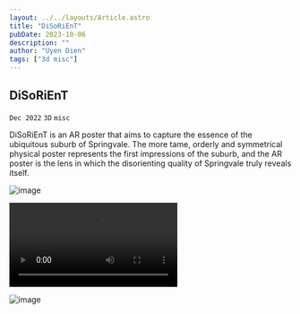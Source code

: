 ```yaml
---
layout: ../../layouts/Article.astro
title: "DiSoRiEnT"
pubDate: 2023-10-06
description: ""
author: "Uyen Dien"
tags: ["3d misc"]
---
```


## DiSoRiEnT

`Dec 2022`
`3D`
`misc`

DiSoRiEnT is an AR poster that aims to capture the essence of the ubiquitous suburb of Springvale. The more tame, orderly and symmetrical physical poster represents the first impressions of the suburb, and the AR poster is the lens in which the disorienting quality of Springvale truly reveals itself.

![image](/assets/disorient/disorient-1.jpg)

<video controls autoplay>
  <source
    src="/assets/disorient/disorient-2.mp4"
    type="video/mp4"
  ></source>
</video>

![image](/assets/disorient/disorient-3.jpg)
